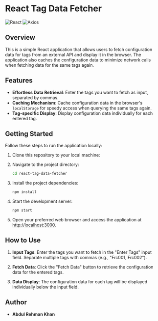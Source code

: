 # React Tag Data Fetcher

![React](https://img.shields.io/badge/React-17.0.2-blue) ![Axios](https://img.shields.io/badge/Axios-0.21.1-brightgreen)

## Overview

This is a simple React application that allows users to fetch configuration data for tags from an external API and display it in the browser.
The application also caches the configuration data to minimize network calls when fetching data for the same tags again.

## Features

- **Effortless Data Retrieval**: Enter the tags you want to fetch as input, separated by commas.
- **Caching Mechanism**: Cache configuration data in the browser's `localStorage` for speedy access when querying the same tags again.
- **Tag-specific Display**: Display configuration data individually for each entered tag.

## Getting Started

Follow these steps to run the application locally:

1. Clone this repository to your local machine:

2. Navigate to the project directory:

   ```bash
   cd react-tag-data-fetcher
   ```

3. Install the project dependencies:

   ```bash
   npm install
   ```

4. Start the development server:

   ```bash
   npm start
   ```

5. Open your preferred web browser and access the application at [http://localhost:3000](http://localhost:3000).

## How to Use

1. **Input Tags**: Enter the tags you want to fetch in the "Enter Tags" input field. Separate multiple tags with commas (e.g., "Frc001, Frc002").

2. **Fetch Data**: Click the "Fetch Data" button to retrieve the configuration data for the entered tags.

3. **Data Display**: The configuration data for each tag will be displayed individually below the input field.

## Author

- **Abdul Rehman Khan**
